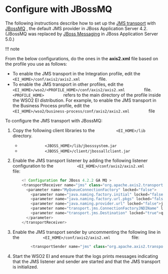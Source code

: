 # Configure with JBossMQ

The following instructions describe how to set up the [JMS
transport](_JMS_Transport_) with
[JBossMQ](https://community.jboss.org/wiki/JBossMQ) , the default JMS
provider in JBoss Application Server 4.2. (JBossMQ was replaced by
[JBoss Messaging](http://www.jboss.org/jbossmessaging) in JBoss
Application Server 5.0.)

!!! note

From the below configurations, do the ones in the **axis2.xml** file
based on the profile you use as follows:

-   To enable the JMS transport in the Integration profile, edit the
    `          <EI_HOME>/conf/axis2/axis2.xml         ` file.
-   To enable the JMS transport in other profiles, edit the
    `          <EI_HOME>/wso2/<PROFILE_HOME>/conf/axis2/axis2.xml         `
    file. `          <PROFILE_HOME>         ` refers to the main
    directory of the profile inside the WSO2 EI distribution. For
    example, to enable the JMS transport in the Business Process
    profile, edit the
    `          <EI_HOME>/wso2/business-process/conf/axis2/axis2.xml         `
    file


To configure the JMS transport with JBossMQ:

1.  Copy the following client libraries to the
    `          <EI_HOME>/lib         ` directory.  
    -   `            <JBOSS_HOME>/lib/jboss­system.jar           `
    -   `            <JBOSS_HOME>/client/jbossall­client.jar           `
2.  Enable the JMS transport listener by adding the following listener
    configuration to the
    `           <EI_HOME>/conf/axis2/axis2.xml          ` file:

    ``` java
        <!­­ Configuration for JBoss 4.2.2 GA MQ ­­>
        <transportReceiver name="jms" class="org.apache.axis2.transport.jms.JMSListener">
          <parameter name="MyQueueConnectionFactory" locked="false">
            <parameter name="java.naming.factory.initial" locked="false">org.jnp.interfaces.NamingContextFactory</parameter>
            <parameter name="java.naming.factory.url.pkgs" locked="false">org.jnp.interfaces:org.jboss.naming</parameter>
            <parameter name="java.naming.provider.url" locked="false">jnp://localhost:1099</parameter>
            <parameter name="transport.jms.ConnectionFactoryJNDIName" locked="false">/ConnectionFactory</parameter>
            <parameter name="transport.jms.Destination" locked="true">queue/susaQueue</parameter>
          </parameter>
        </transportReceiver>
    ```

3.  Enable the JMS transport sender by uncommenting the following line
    in the `           <EI_HOME>/conf/axis2/axis2.xml          ` file:

    ``` java
            <transportSender name="jms" class="org.apache.axis2.transport.jms.JMSSender"/>
    ```

4.  Start the WSO2 EI and ensure that the logs prints messages
    indicating that the JMS listener and sender are started and that the
    JMS transport is initialized.
